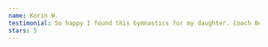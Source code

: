 ```yaml
---
name: Korin W.
testimonial: So happy I found this Gymnastics for my daughter. Coach Becky is Awesome at what she does! And Coach Todd! Highly recommend bringing your kiddos here! Super clean gym.
stars: 5
---
```

